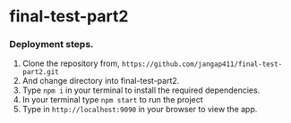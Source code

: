 # final-test-part2
### Deployment steps. 

1. Clone the repository from, `https://github.com/jangap411/final-test-part2.git` 
2. And change directory into final-test-part2.
3. Type `npm i` in your terminal to install the required dependencies.
4. In your terminal type `npm start` to run the project
5. Type in `http://localhost:9090` in your browser to view the app.
